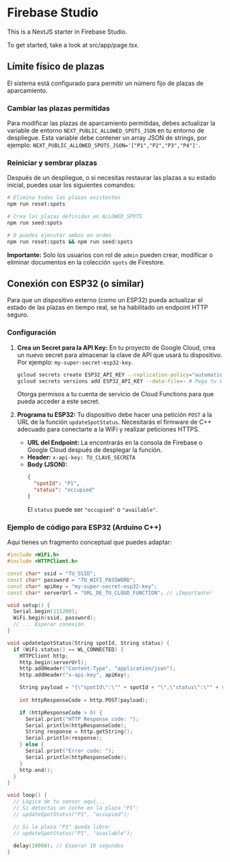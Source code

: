# Firebase Studio

This is a NextJS starter in Firebase Studio.

To get started, take a look at src/app/page.tsx.

## Límite físico de plazas

El sistema está configurado para permitir un número fijo de plazas de aparcamiento.

### Cambiar las plazas permitidas
Para modificar las plazas de aparcamiento permitidas, debes actualizar la variable de entorno `NEXT_PUBLIC_ALLOWED_SPOTS_JSON` en tu entorno de despliegue. Esta variable debe contener un array JSON de strings, por ejemplo: `NEXT_PUBLIC_ALLOWED_SPOTS_JSON='["P1","P2","P3","P4"]'`.

### Reiniciar y sembrar plazas
Después de un despliegue, o si necesitas restaurar las plazas a su estado inicial, puedes usar los siguientes comandos:

```bash
# Elimina todas las plazas existentes
npm run reset:spots

# Crea las plazas definidas en ALLOWED_SPOTS
npm run seed:spots

# O puedes ejecutar ambos en orden
npm run reset:spots && npm run seed:spots
```

**Importante:** Solo los usuarios con rol de `admin` pueden crear, modificar o eliminar documentos en la colección `spots` de Firestore.

## Conexión con ESP32 (o similar)

Para que un dispositivo externo (como un ESP32) pueda actualizar el estado de las plazas en tiempo real, se ha habilitado un endpoint HTTP seguro.

### Configuración

1.  **Crea un Secret para la API Key:**
    En tu proyecto de Google Cloud, crea un nuevo secret para almacenar la clave de API que usará tu dispositivo. Por ejemplo: `my-super-secret-esp32-key`.

    ```bash
    gcloud secrets create ESP32_API_KEY --replication-policy="automatic"
    gcloud secrets versions add ESP32_API_KEY --data-file=- # Pega tu clave y pulsa Ctrl+D
    ```
    Otorga permisos a tu cuenta de servicio de Cloud Functions para que pueda acceder a este secret.

2.  **Programa tu ESP32:**
    Tu dispositivo debe hacer una petición `POST` a la URL de la función `updateSpotStatus`. Necesitarás el firmware de C++ adecuado para conectarte a la WiFi y realizar peticiones HTTPS.

    *   **URL del Endpoint:** La encontrarás en la consola de Firebase o Google Cloud después de desplegar la función.
    *   **Header:** `x-api-key: TU_CLAVE_SECRETA`
    *   **Body (JSON):**
        ```json
        {
          "spotId": "P1",
          "status": "occupied"
        }
        ```
        El `status` puede ser `"occupied"` o `"available"`.

### Ejemplo de código para ESP32 (Arduino C++)

Aquí tienes un fragmento conceptual que puedes adaptar:

```cpp
#include <WiFi.h>
#include <HTTPClient.h>

const char* ssid = "TU_SSID";
const char* password = "TU_WIFI_PASSWORD";
const char* apiKey = "my-super-secret-esp32-key";
const char* serverUrl = "URL_DE_TU_CLOUD_FUNCTION"; // ¡Importante!

void setup() {
  Serial.begin(115200);
  WiFi.begin(ssid, password);
  // ... Esperar conexión
}

void updateSpotStatus(String spotId, String status) {
  if (WiFi.status() == WL_CONNECTED) {
    HTTPClient http;
    http.begin(serverUrl);
    http.addHeader("Content-Type", "application/json");
    http.addHeader("x-api-key", apiKey);

    String payload = "{\"spotId\":\"" + spotId + "\",\"status\":\"" + status + "\"}";
    
    int httpResponseCode = http.POST(payload);

    if (httpResponseCode > 0) {
      Serial.print("HTTP Response code: ");
      Serial.println(httpResponseCode);
      String response = http.getString();
      Serial.println(response);
    } else {
      Serial.print("Error code: ");
      Serial.println(httpResponseCode);
    }
    http.end();
  }
}

void loop() {
  // Lógica de tu sensor aquí...
  // Si detectas un coche en la plaza "P1":
  // updateSpotStatus("P1", "occupied");

  // Si la plaza "P1" queda libre:
  // updateSpotStatus("P1", "available");
  
  delay(10000); // Esperar 10 segundos
}
```
